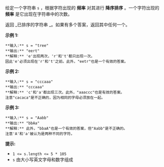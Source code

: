 给定一个字符串 `s` ，根据字符出现的 **频率** 对其进行 **降序排序** 。一个字符出现的 **频率** 是它出现在字符串中的次数。

返回 _已排序的字符串  _。如果有多个答案，返回其中任何一个。



**示例 1:**

    
    
    **输入:** s = "tree"
    **输出:** "eert"
    **解释:** 'e'出现两次，'r'和't'都只出现一次。
    因此'e'必须出现在'r'和't'之前。此外，"eetr"也是一个有效的答案。
    

**示例 2:**

    
    
    **输入:** s = "cccaaa"
    **输出:** "cccaaa"
    **解释:** 'c'和'a'都出现三次。此外，"aaaccc"也是有效的答案。
    注意"cacaca"是不正确的，因为相同的字母必须放在一起。
    

**示例 3:**

    
    
    **输入:** s = "Aabb"
    **输出:** "bbAa"
    **解释:** 此外，"bbaA"也是一个有效的答案，但"Aabb"是不正确的。
    注意'A'和'a'被认为是两种不同的字符。
    



**提示:**

  * `1 <= s.length <= 5 * 105`
  * `s` 由大小写英文字母和数字组成

